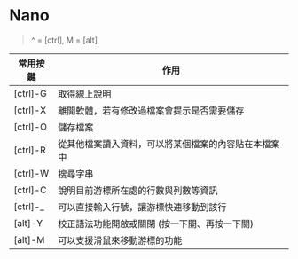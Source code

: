 # Nano

> ^ = [ctrl], M = [alt]

|常用按鍵|作用|
|--|--|
|[ctrl]-G|取得線上說明|
|[ctrl]-X|離開軟體，若有修改過檔案會提示是否需要儲存|
|[ctrl]-O|儲存檔案|
|[ctrl]-R|從其他檔案讀入資料，可以將某個檔案的內容貼在本檔案中|
|[ctrl]-W|搜尋字串|
|[ctrl]-C|說明目前游標所在處的行數與列數等資訊|
|[ctrl]-_|可以直接輸入行號，讓游標快速移動到該行|
|[alt]-Y|校正語法功能開啟或關閉 (按一下開、再按一下關)|
|[alt]-M|可以支援滑鼠來移動游標的功能|